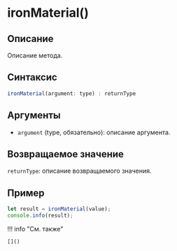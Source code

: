 # ironMaterial()

## Описание
Описание метода.

## Синтаксис
```javascript
ironMaterial(argument: type) : returnType
```

## Аргументы
- `argument` (type, обязательно): описание аргумента.

## Возвращаемое значение
`returnType`: описание возвращаемого значения.

## Пример
```javascript linenums="1"
let result = ironMaterial(value);
console.info(result);
```

!!! info "См. также"

    []()

